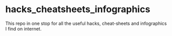 # hacks_cheatsheets_infographics
This repo in one stop for all the useful  hacks, cheat-sheets and infographics I find on internet.
